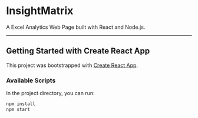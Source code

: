 # InsightMatrix

A Excel Analytics Web Page built with React and Node.js.

---

## Getting Started with Create React App

This project was bootstrapped with [Create React App](https://github.com/facebook/create-react-app).

### Available Scripts

In the project directory, you can run:

```bash
npm install
npm start
